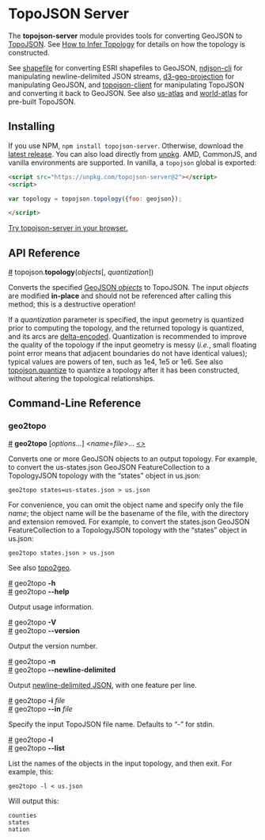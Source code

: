 # TopoJSON Server

The **topojson-server** module provides tools for converting GeoJSON to [TopoJSON](https://github.com/topojson). See [How to Infer Topology](https://bost.ocks.org/mike/topology/) for details on how the topology is constructed.

See [shapefile](https://github.com/mbostock/shapefile) for converting ESRI shapefiles to GeoJSON, [ndjson-cli](https://github.com/mbostock/ndjson-cli) for manipulating newline-delimited JSON streams, [d3-geo-projection](https://github.com/d3/d3-geo-projection) for manipulating GeoJSON, and [topojson-client](https://github.com/topojson/topojson-client) for manipulating TopoJSON and converting it back to GeoJSON. See also [us-atlas](https://github.com/topojson/us-atlas) and [world-atlas](https://github.com/topojson/world-atlas) for pre-built TopoJSON.

## Installing

If you use NPM, `npm install topojson-server`. Otherwise, download the [latest release](https://github.com/topojson/topojson-server/releases/latest). You can also load directly from [unpkg](https://unpkg.com). AMD, CommonJS, and vanilla environments are supported. In vanilla, a `topojson` global is exported:

```html
<script src="https://unpkg.com/topojson-server@2"></script>
<script>

var topology = topojson.topology({foo: geojson});

</script>
```

[Try topojson-server in your browser.](https://tonicdev.com/npm/topojson-server)

## API Reference

<a name="topology" href="#topology">#</a> topojson.<b>topology</b>(<i>objects</i>[, <i>quantization</i>])

Converts the specified [GeoJSON *objects*](http://geojson.org/geojson-spec.html#geojson-objects) to TopoJSON. The input *objects* are modified **in-place** and should not be referenced after calling this method; this is a destructive operation!

If a *quantization* parameter is specified, the input geometry is quantized prior to computing the topology, and the returned topology is quantized, and its arcs are [delta-encoded](https://github.com/topojson/topojson-specification/blob/master/README.md#213-arcs). Quantization is recommended to improve the quality of the topology if the input geometry is messy (*i.e.*, small floating point error means that adjacent boundaries do not have identical values); typical values are powers of ten, such as 1e4, 1e5 or 1e6. See also [topojson.quantize](https://github.com/topojson/topojson-client/blob/master/README.md#quantize) to quantize a topology after it has been constructed, without altering the topological relationships.

## Command-Line Reference

### geo2topo

<a name="geo2topo" href="#geo2topo">#</a> <b>geo2topo</b> [<i>options…</i>] &lt;<i>name</i>=<i>file</i>&gt;… [<>](https://github.com/topojson/topojson/blob/master/bin/geo2topo "Source")

Converts one or more GeoJSON objects to an output topology. For example, to convert the us-states.json GeoJSON FeatureCollection to a TopologyJSON topology with the “states” object in us.json:

```
geo2topo states=us-states.json > us.json
```

For convenience, you can omit the object name and specify only the file *name*; the object name will be the basename of the file, with the directory and extension removed. For example, to convert the states.json GeoJSON FeatureCollection to a TopologyJSON topology with the “states” object in us.json:

```
geo2topo states.json > us.json
```

See also [topo2geo](https://github.com/topojson/topojson-client/blob/master/README.md#topo2geo).

<a name="geo2topo_help" href="#geo2topo_help">#</a> geo2topo <b>-h</b>
<br><a href="#geo2topo_help">#</a> geo2topo <b>--help</b>

Output usage information.

<a name="geo2topo_version" href="#geo2topo_version">#</a> geo2topo <b>-V</b>
<br><a href="#geo2topo_version">#</a> geo2topo <b>--version</b>

Output the version number.

<a name="geo2topo_newline_delimited" href="#geo2topo_newline_delimited">#</a> geo2topo <b>-n</b>
<br><a href="#geo2topo_newline_delimited">#</a> geo2topo <b>--newline-delimited</b>

Output [newline-delimited JSON](http://ndjson.org/), with one feature per line.

<a name="geo2topo_in" href="#geo2topo_in">#</a> geo2topo <b>-i</b> <i>file</i>
<br><a href="#geo2topo_in">#</a> geo2topo <b>--in</b> <i>file</i>

Specify the input TopoJSON file name. Defaults to “-” for stdin.

<a name="geo2topo_list" href="#geo2topo_list">#</a> geo2topo <b>-l</b>
<br><a href="#geo2topo_list">#</a> geo2topo <b>--list</b>

List the names of the objects in the input topology, and then exit. For example, this:

```
geo2topo -l < us.json
```

Will output this:

```
counties
states
nation
```
